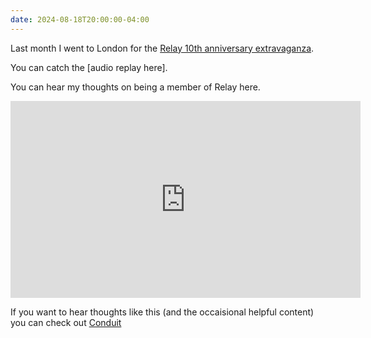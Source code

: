 ```yaml
---
date: 2024-08-18T20:00:00-04:00
---
```


Last month I went to London for the [Relay 10th anniversary extravaganza](https://relay.fm/london).

You can catch the [audio replay here].

You can hear my thoughts on being a member of Relay here.

<iframe width="560" height="315" src="https://www.youtube.com/embed/wiaHAMq4yI0?si=B7rkYv9Pidsqys4o&amp;start=551" title="YouTube video player" frameborder="0" allow="accelerometer; autoplay; clipboard-write; encrypted-media; gyroscope; picture-in-picture; web-share" referrerpolicy="strict-origin-when-cross-origin" allowfullscreen></iframe>

If you want to hear thoughts like this (and the occaisional helpful content) you can check out [Conduit](https://relay.fm/conduit)
